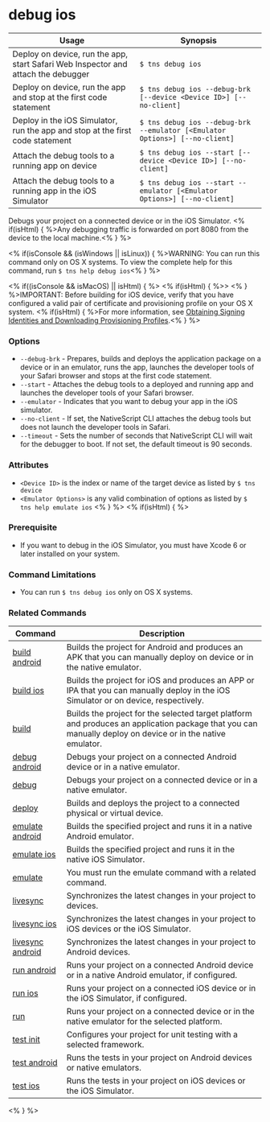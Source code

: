 debug ios
==========

Usage | Synopsis
---|---
Deploy on device, run the app, start Safari Web Inspector and attach the debugger | `$ tns debug ios`
Deploy on device, run the app and stop at the first code statement | `$ tns debug ios --debug-brk [--device <Device ID>] [--no-client]`
Deploy in the iOS Simulator, run the app and stop at the first code statement | `$ tns debug ios --debug-brk --emulator [<Emulator Options>] [--no-client]`
Attach the debug tools to a running app on device | `$ tns debug ios --start [--device <Device ID>] [--no-client]`
Attach the debug tools to a running app in the iOS Simulator | `$ tns debug ios --start --emulator [<Emulator Options>] [--no-client]`

Debugs your project on a connected device or in the iOS Simulator. <% if(isHtml) { %>Any debugging traffic is forwarded on port 8080 from the device to the local machine.<% } %>

<% if(isConsole && (isWindows || isLinux)) { %>WARNING: You can run this command only on OS X systems. To view the complete help for this command, run `$ tns help debug ios`<% } %>

<% if((isConsole && isMacOS) || isHtml) { %>
<% if(isHtml) { %>> <% } %>IMPORTANT: Before building for iOS device, verify that you have configured a valid pair of certificate and provisioning profile on your OS X system. <% if(isHtml) { %>For more information, see [Obtaining Signing Identities and Downloading Provisioning Profiles](https://developer.apple.com/library/mac/recipes/xcode_help-accounts_preferences/articles/obtain_certificates_and_provisioning_profiles.html).<% } %>

### Options
* `--debug-brk` - Prepares, builds and deploys the application package on a device or in an emulator, runs the app, launches the developer tools of your Safari browser and stops at the first code statement.
* `--start` - Attaches the debug tools to a deployed and running app and launches the developer tools of your Safari browser.
* `--emulator` - Indicates that you want to debug your app in the iOS simulator.
* `--no-client` - If set, the NativeScript CLI attaches the debug tools but does not launch the developer tools in Safari.
* `--timeout` - Sets the number of seconds that NativeScript CLI will wait for the debugger to boot. If not set, the default timeout is 90 seconds.

### Attributes
* `<Device ID>` is the index or name of the target device as listed by `$ tns device`
* `<Emulator Options>` is any valid combination of options as listed by `$ tns help emulate ios`
<% } %>
<% if(isHtml) { %>
### Prerequisite

* If you want to debug in the iOS Simulator, you must have Xcode 6 or later installed on your system.

### Command Limitations

* You can run `$ tns debug ios` only on OS X systems.

### Related Commands

Command | Description
----------|----------
[build android](build-android.html) | Builds the project for Android and produces an APK that you can manually deploy on device or in the native emulator.
[build ios](build-ios.html) | Builds the project for iOS and produces an APP or IPA that you can manually deploy in the iOS Simulator or on device, respectively.
[build](build.html) | Builds the project for the selected target platform and produces an application package that you can manually deploy on device or in the native emulator.
[debug android](debug-android.html) | Debugs your project on a connected Android device or in a native emulator.
[debug](debug.html) | Debugs your project on a connected device or in a native emulator.
[deploy](deploy.html) | Builds and deploys the project to a connected physical or virtual device.
[emulate android](emulate-android.html) | Builds the specified project and runs it in a native Android emulator.
[emulate ios](emulate-ios.html) | Builds the specified project and runs it in the native iOS Simulator.
[emulate](emulate.html) | You must run the emulate command with a related command.
[livesync](livesync.html) | Synchronizes the latest changes in your project to devices.
[livesync ios](livesync-ios.html) | Synchronizes the latest changes in your project to iOS devices or the iOS Simulator.
[livesync android](livesync-android.html) | Synchronizes the latest changes in your project to Android devices.
[run android](run-android.html) | Runs your project on a connected Android device or in a native Android emulator, if configured.
[run ios](run-ios.html) | Runs your project on a connected iOS device or in the iOS Simulator, if configured.
[run](run.html) | Runs your project on a connected device or in the native emulator for the selected platform.
[test init](test-init.html) | Configures your project for unit testing with a selected framework.
[test android](test-android.html) | Runs the tests in your project on Android devices or native emulators.
[test ios](test-ios.html) | Runs the tests in your project on iOS devices or the iOS Simulator.
<% } %>